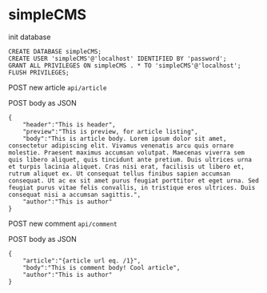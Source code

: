 # simpleCMS

init database
```
CREATE DATABASE simpleCMS;
CREATE USER 'simpleCMS'@'localhost' IDENTIFIED BY 'password';
GRANT ALL PRIVILEGES ON simpleCMS . * TO 'simpleCMS'@'localhost';
FLUSH PRIVILEGES;
```


POST new article
```api/article```

POST body as JSON

```
{
	"header":"This is header",
	"preview":"This is preview, for article listing",
	"body":"This is article body. Lorem ipsum dolor sit amet, consectetur adipiscing elit. Vivamus venenatis arcu quis ornare molestie. Praesent maximus accumsan volutpat. Maecenas viverra sem quis libero aliquet, quis tincidunt ante pretium. Duis ultrices urna et turpis lacinia aliquet. Cras nisi erat, facilisis ut libero et, rutrum aliquet ex. Ut consequat tellus finibus sapien accumsan consequat. Ut ac ex sit amet purus feugiat porttitor et eget urna. Sed feugiat purus vitae felis convallis, in tristique eros ultrices. Duis consequat nisi a accumsan sagittis.",
	"author":"This is author"
}
```

POST new comment
```api/comment``` 

POST body as JSON

```
{
	"article":"{article url eq. /1}",
	"body":"This is comment body! Cool article",
	"author":"This is author"
}
```
